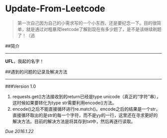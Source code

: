 # Update-From-Leetcode

>第一次自己因为自己的小需求写的一个小东西，还是要纪念一下。目的很简单，就是通过对粗暴爬leetcode了解到现在有多少题了，是不是该继续刷题了！（逃

##简介
***
**UFL**，我起的名字！

##遇到的问题的记录及解决方法
***
###Version 1.0

1. requests.get()方法接收到的return已经是type unicode（真正的“字符”串），这时候如果要转化为type str需要利用encode()方法。
2. encode()之后不能直接循环进行re.match()。encode之后的结果是一个str，直接循环取出的是str的每一个字符，而不是yy的一行，这里还在寻求更好的解决方法。目前的解决方法是将其存到txt中，然后再逐行读取。

*Due 2016.1.22*
